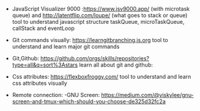 * JavaScript Visualizer 9000 :https://www.jsv9000.app/ (with microtask queue)  and http://latentflip.com/loupe/ (what goes to stack or queue)
  tool to understand javascript structure taskQueue, microTaskQueue, callStack and eventLoop
* Git commands visually: https://learngitbranching.js.org
  tool to understand and learn major git commands
* Git,Github: https://github.com/orgs/skills/repositories?type=all&q=sort%3Astars
  learn all about git and github:
* Css attributes: https://flexboxfroggy.com/
  tool to understand and learn css attributes visually

* Remote connection: 
  -GNU Screen: https://medium.com/@yiskylee/gnu-screen-and-tmux-which-should-you-choose-de325d32fc2a

